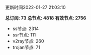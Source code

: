 更新时间2022-01-27 21:03:10

**总订阅: 73**
**总节点: 4818**
**有效节点: 2756**
- ss节点: 2314
- ssr节点: 111
- v2ray节点: 260
- trojan节点: 71
